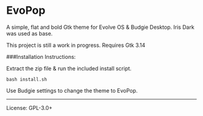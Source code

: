 EvoPop
====

A simple, flat and bold Gtk theme for Evolve OS & Budgie Desktop.
Iris Dark was used as base.

This project is still a work in progress.
Requires Gtk 3.14

###Installation Instructions:

Extract the zip file & run the included install script.

    bash install.sh

Use Budgie settings to change the theme to EvoPop.

---

License: GPL-3.0+

